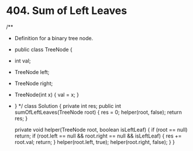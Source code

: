 # 404. Sum of Left Leaves

/\*\*

* Definition for a binary tree node.
* public class TreeNode {
* int val;
* TreeNode left;
* TreeNode right;
* TreeNode\(int x\) { val = x; }
* } \*/ class Solution { private int res; public int sumOfLeftLeaves\(TreeNode root\) { res = 0; helper\(root, false\); return res; }

  private void helper\(TreeNode root, boolean isLeftLeaf\) { if \(root == null\) return; if \(root.left == null && root.right == null && isLeftLeaf\) { res += root.val; return; } helper\(root.left, true\); helper\(root.right, false\); } }

